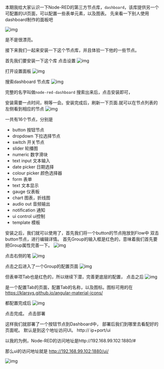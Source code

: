 本期我给大家认识一下Node-RED的第三方节点库，`dashboard`，该库提供另一个可配置的UI页面，可以配置一些表单元素，以及图表。
 先来看一下别人使用dashboard制作的面板吧

![img](https://img-blog.csdnimg.cn/img_convert/5f257726adfd1f8a5ae005d4d2f40de0.png)

是不是很漂亮。

接下来我们一起来安装一下这个节点库，并且体验一下他的一些节点。

首先我们要安装一下这个库
 点击设置
 ![img](https://img-blog.csdnimg.cn/img_convert/43fa534321523b10fed55f277172dc08.png)

打开设置面板
 ![img](https://img-blog.csdnimg.cn/img_convert/4687a6c526f8b76289f78a9d6dda2ebd.png)

搜索dashboard 节点库
 ![img](https://img-blog.csdnimg.cn/img_convert/f3b1ab5760cde6437cc6144e49d90134.png)

完整的名字叫做`node-red-dashboard` 搜索出来后，点击安装即可，

安装需要一点时间，稍等一会。安装完成后，刷新一下页面.就可以在节点列表的左侧看到相应的节点
 ![img](https://img-blog.csdnimg.cn/img_convert/ee5c0fa63cd8da18f1a12cf23c03905e.png)

一共有16个节点，分别是

- button 按钮节点
- dropdown 下拉选择节点
- switch 开关节点
- slider 轮播图
- numeric 数字滑块
- text input 文本输入
- date picker 日期选择
- colour picker 颜色选择器
- form 表单
- text 文本显示
- gauge 仪表板
- chart 图表，折线图
- audio out 音频输出
- notification 通知
- ui control ui控制
- template 模板

安装之后，我们就可以使用了，首先我们将一个button的节点拖放到Flow中
 双击button节点，进行编辑详情。
 首先Group的输入框是红色的，意味着我们首先要把Group属性完善一下。
 ![img](https://img-blog.csdnimg.cn/img_convert/d3d4fda0c83eceea0615247556911638.png)

点击右侧的笔
 ![img](https://img-blog.csdnimg.cn/img_convert/1bade0301099ee89dafb0fec2a4d244b.png)

点击之后进入了一个Group的配置页面
 ![img](https://img-blog.csdnimg.cn/img_convert/4a4a179e228fe9075073d6d8ce6e4700.png)

但表单项Tab也是红色的，所以继续下潜，完善更底层的配置，
 点击之后
 ![img](https://img-blog.csdnimg.cn/img_convert/e9f46b758a9b9f0f49e5649bbe55c153.png)

是一个配置Tab的页面，配置Tab的名称，以及图标。图标可用的在 https://klarsys.github.io/angular-material-icons/

都配置完成后
 ![img](https://img-blog.csdnimg.cn/img_convert/9eaaf75e248631c54fab5ad4fc86df39.png)

点击完成。
 点击部署

这样我们就部署了一个按钮节点到Dashboard中， 部署后我们到哪里去看配好的页面呢。
 默认是到这个地址访问UI。 http:// ip+port/ui

以我的为例，Node-RED的访问地址是http://192.168.99.102:1880/#

那么ui的访问地址就是 http://192.168.99.102:1880/ui/

![img](https://img-blog.csdnimg.cn/img_convert/5a87a37f1d2fbc9e474a226d975d6b80.png)